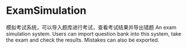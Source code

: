 # ExamSimulation
模拟考试系统，可以导入题库进行考试，查看考试结果并导出错题
An exam simulation system. Users can import question bank into this system, take the exam and check the results. Mistakes can also be exported.
